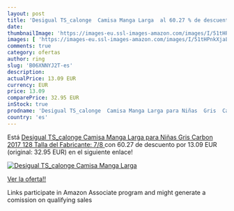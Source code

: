 ```yaml
---
layout: post
title: 'Desigual TS_calonge  Camisa Manga Larga  al 60.27 % de descuento'
date: 
thumbnailImage: 'https://images-eu.ssl-images-amazon.com/images/I/51tHPnkXjaL._SL200_.jpg'
images: [ 'https://images-eu.ssl-images-amazon.com/images/I/51tHPnkXjaL._SL200_.jpg' ]
comments: true
category: ofertas
author: ring
slug: 'B06XNNYJ2T-es'
description:
actualPrice: 13.09 EUR
currency: EUR
price: 13.09
comparePrice: 32.95 EUR
inStock: true
prodname: 'Desigual TS_calonge  Camisa Manga Larga para Niñas  Gris  Carbon 2017  128  Talla del Fabricante: 7/8 '
country: 'es'
---
```


Está [Desigual TS_calonge  Camisa Manga Larga para Niñas  Gris  Carbon 2017  128  Talla del Fabricante: 7/8 ](https://www.amazon.es/dp/B06XNNYJ2T/?tag=tolees-21) con 60.27 de descuento por 13.09 EUR (original: 32.95 EUR) en el siguiente enlace!

[![Desigual TS_calonge  Camisa Manga Larga ](https://images-eu.ssl-images-amazon.com/images/I/51tHPnkXjaL._SL200_.jpg)](https://www.amazon.es/dp/B06XNNYJ2T/?tag=tolees-21)

[Ver la oferta!!](https://www.amazon.es/dp/B06XNNYJ2T/?tag=tolees-21)

Links participate in Amazon Associate program and might generate a comission on qualifying sales


